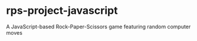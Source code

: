# rps-project-javascript
A JavaScript-based Rock-Paper-Scissors game featuring random computer moves
